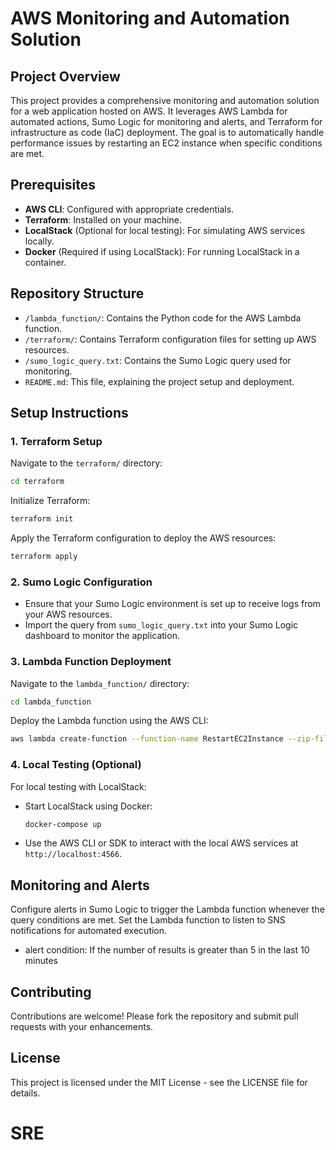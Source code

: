 # AWS Monitoring and Automation Solution

## Project Overview

This project provides a comprehensive monitoring and automation solution for a web application hosted on AWS. It leverages AWS Lambda for automated actions, Sumo Logic for monitoring and alerts, and Terraform for infrastructure as code (IaC) deployment. The goal is to automatically handle performance issues by restarting an EC2 instance when specific conditions are met.

## Prerequisites

- **AWS CLI**: Configured with appropriate credentials.
- **Terraform**: Installed on your machine.
- **LocalStack** (Optional for local testing): For simulating AWS services locally.
- **Docker** (Required if using LocalStack): For running LocalStack in a container.

## Repository Structure

- `/lambda_function/`: Contains the Python code for the AWS Lambda function.
- `/terraform/`: Contains Terraform configuration files for setting up AWS resources.
- `/sumo_logic_query.txt`: Contains the Sumo Logic query used for monitoring.
- `README.md`: This file, explaining the project setup and deployment.

## Setup Instructions

### 1. Terraform Setup

Navigate to the `terraform/` directory:

```bash
cd terraform
```

Initialize Terraform:

```bash
terraform init
```

Apply the Terraform configuration to deploy the AWS resources:

```bash
terraform apply
```

### 2. Sumo Logic Configuration

- Ensure that your Sumo Logic environment is set up to receive logs from your AWS resources.
- Import the query from `sumo_logic_query.txt` into your Sumo Logic dashboard to monitor the application.

### 3. Lambda Function Deployment

Navigate to the `lambda_function/` directory:

```bash
cd lambda_function
```

Deploy the Lambda function using the AWS CLI:

```bash
aws lambda create-function --function-name RestartEC2Instance --zip-file fileb://function.zip --handler lambda_function.lambda_handler --runtime python3.8 --role <role-arn>
```

### 4. Local Testing (Optional)

For local testing with LocalStack:

- Start LocalStack using Docker:

  ```bash
  docker-compose up
  ```

- Use the AWS CLI or SDK to interact with the local AWS services at `http://localhost:4566`.

## Monitoring and Alerts

Configure alerts in Sumo Logic to trigger the Lambda function whenever the query conditions are met. Set the Lambda function to listen to SNS notifications for automated execution.

- alert condition: If the number of results is greater than 5 in the last 10 minutes

## Contributing

Contributions are welcome! Please fork the repository and submit pull requests with your enhancements.

## License

This project is licensed under the MIT License - see the LICENSE file for details.
# SRE
